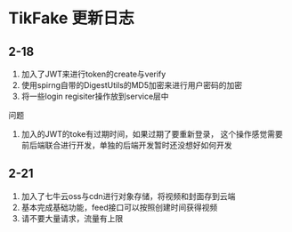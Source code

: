 # TikFake 更新日志

## 2-18
1. 加入了JWT来进行token的create与verify 
2. 使用spirng自带的DigestUtils的MD5加密来进行用户密码的加密 
3. 将一些login regisiter操作放到service层中

问题
1. 加入的JWT的toke有过期时间，如果过期了要重新登录，
这个操作感觉需要前后端联合进行开发，单独的后端开发暂时还没想好如何开发

## 2-21
1. 加入了七牛云oss与cdn进行对象存储，将视频和封面存到云端
2. 基本完成基础功能，feed接口可以按照创建时间获得视频
3. 请不要大量请求，流量有上限